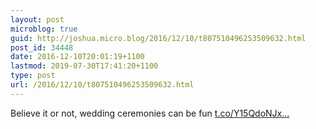 ```yaml
---
layout: post
microblog: true
guid: http://joshua.micro.blog/2016/12/10/t807510496253509632.html
post_id: 34448
date: 2016-12-10T20:01:19+1100
lastmod: 2019-07-30T17:41:20+1100
type: post
url: /2016/12/10/t807510496253509632.html
---
```

Believe it or not, wedding ceremonies can be fun [t.co/Y15QdoNJx...](https://t.co/Y15QdoNJxa)

